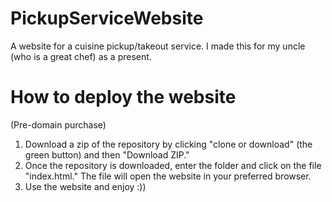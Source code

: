 # PickupServiceWebsite
A website for a cuisine pickup/takeout service. I made this for my uncle (who is a great chef) as a present. 

# How to deploy the website 
(Pre-domain purchase)

1. Download a zip of the repository by clicking "clone or download" (the green button) and then "Download ZIP." 
2. Once the repository is downloaded, enter the folder and click on the file "index.html." The file will open the website in your preferred browser. 
3. Use the website and enjoy :))
